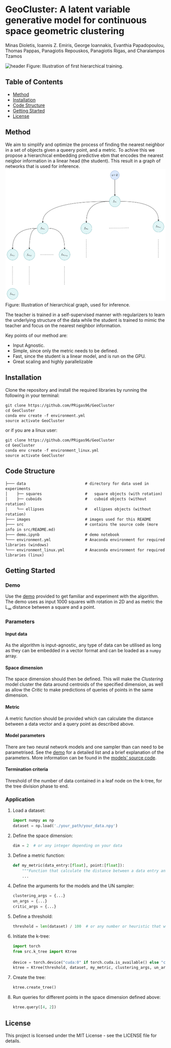 # GeoCluster: A latent variable generative model for continuous space geometric clustering

Minas Dioletis, Ioannis Z. Emiris, George Ioannakis, Evanthia Papadopoulou, Thomas Pappas, Panagiotis Repouskos,
Panagiotis Rigas, and Charalampos Tzamos

![header](/dev/images/pipelineGeoCluster.png)
Figure: Illustration of first hierarchical training.

## Table of Contents
- [Method](#method)
- [Installation](#installation)
- [Code Structure](#code-structure)
- [Getting Started](#getting-started)
- [License](#license)

## Method

We aim to simplify and optimize the process of finding the nearest neighbor in a set of objects given a queery point, and a metric. To achive this we propose a hierarchical embedding predictive ebm that encodes the nearest neigbor information in a linear head (the student). This result in a graph of networks that is used for inference.
![header](/dev/images/inferenceGeoCluster.png)
Figure: Illustration of hierarchical graph, used for inference.

The teacher is trained in a self-supervised manner with regularizers to learn the underlying structure of the data while the student is trained to mimic the teacher and focus on the nearest neighbor information.

Key points of our method are:

- Input Agnostic.
- Simple, since only the metric needs to be defined.
- Fast, since the student is a linear model, and is run on the GPU.
- Great scaling and highly parallelizable

## Installation

Clone the repository and install the required libraries by running the following in your terminal:

```shell
git clone https://github.com/PRigas96/GeoCluster
cd GeoCluster
conda env create -f environment.yml
source activate GeoCluster
```

or if you are a linux user:

```shell
git clone https://github.com/PRigas96/GeoCluster
cd GeoCluster
conda env create -f environment_linux.yml
source activate GeoCluster
```

## Code Structure

```
├─── data                          # directory for data used in experiments
│    ├── squares                   #   square objects (with rotation)
│    ├── cuboids                   #   cuboid objects (without rotation)
│    └── ellipses                  #   ellipses objects (without rotation)
├─── images                        # images used for this README
├─── src                           # contains the source code (more info in src/README.md)
├─── demo.ipynb                    # demo notebook
└─── environment.yml               # Anaconda environment for required libraries (windows)
└─── environment_linux.yml         # Anaconda environment for required libraries (linux) 
```

## Getting Started

### Demo

Use the [demo](demo.ipynb) provided to get familiar and experiment with the algorithm.
The demo uses as input 1000 squares with rotation in 2D and as metric the L<sub>&infin;</sub> distance between a square and a point.

### Parameters

#### Input data
As the algorithm is input-agnostic, any type of data can be utilised as long as they can be embedded in a vector format and can be loaded as a `numpy` array.

#### Space dimension
The space dimension should then be defined.
This will make the *Clustering* model cluster the data around centroids of the specified dimension, as well as allow the *Critic* to make predictions of queries of points in the same dimension.

#### Metric
A metric function should be provided which can calculate the distance between a data vector and a query point as described above.

#### Model parameters
There are two neural network models and one sampler than can need to be parametrised.
See the [demo](demo.ipynb) for a detailed list and a brief explanation of the parameters.
More information can be found in the [models' source code](src/models.py).

#### Termination criteria
Threshold of the number of data contained in a leaf node on the k-tree, for the tree division phase to end.

### Application

1. Load a dataset:
    ```python
    import numpy as np
    dataset = np.load('./your_path/your_data.npy')
    ```
2. Define the space dimension:
    ```python
    dim = 2  # or any integer depending on your data
    ```
3. Define a metric function:
    ```python
    def my_metric(data_entry:[float], point:[float]):
        """Function that calculate the distance between a data entry and a point."""
        ...
    ```
4. Define the arguments for the models and the UN sampler:
    ```python
    clustering_args = {...}
    un_args = {...}
    critic_args = {...}
    ```
5. Define a threshold:
    ```python
    threshold = len(dataset) / 100  # or any number or heuristic that works for your data
    ```
6. Initiate the k-tree:
    ```python
    import torch
    from src.k_tree import Ktree
    
    device = torch.device("cuda:0" if torch.cuda.is_available() else "cpu")
    ktree = Ktree(threshold, dataset, my_metric, clustering_args, un_args, critic_args, device, dim)
    ```
7. Create the tree:
    ```python
    ktree.create_tree()
    ```
8. Run queries for different points in the space dimension defined above:
    ```python
    ktree.query([4, 2])
    ```

## License

This project is licensed under the MIT License - see the LICENSE file for details.
